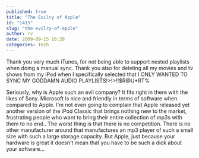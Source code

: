 ```yaml
---
published: true
title: "The Evilry of Apple"
id: "1415"
slug: "the-evilry-of-apple"
author: rv
date: 2009-09-15 16:28
categories: Tech
---
```

Thank you very much iTunes, for not being able to support nested playlists when doing a manual sync. Thank you also for deleting all my movies and tv shows from my iPod when I specifically selected that I ONLY WANTED TO SYNC MY GODDAMN AUDIO PLAYLISTS!&gt;!&gt;!!$R@U*RT%

Seriously, why is Apple such an evil company? It fits right in there with the likes of Sony. Microsoft is nice and friendly in terms of software when compared to Apple. I'm not even going to complain that Apple released yet another version of the iPod Classic that brings nothing new to the market, frustrating people who want to bring their entire collection of mp3s with them to no end.. The worst thing is that there is no competition. There is no other manufacturer around that manufactures an mp3 player of such a small size with such a large storage capacity. But Apple, just because your hardware is great it doesn't mean that you have to be such a dick about your software...